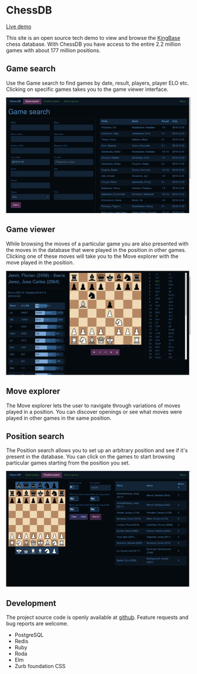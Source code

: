 # ChessDB

[Live demo](http://sdd.hu:9393/)

This site is an open source tech demo to view and browse the [KingBase](http://kingbase-chess.net/") chess database. With ChessDB you have access to the entire 2.2 million games with about 177 million positions.

## Game search

Use the Game search to find games by date, result, players, player ELO etc. Clicking on specific games takes you to the game viewer interface.

![screenshot](screenshots/game_search.png)

## Game viewer

While browsing the moves of a particular game you are also presented with the moves in the database that were played in the position in other games. Clicking one of these moves will take you to the Move explorer with the move played in the position.

![screenshot](screenshots/game_viewer.png)

## Move explorer

The Move explorer lets the user to navigate through variations of moves played in a position. You can discover openings or see what moves were played in other games in the same position.

## Position search

The Position search allows you to set up an arbitrary position and see if it's present in the database. You can click on the games to start browsing particular games starting from the position you set.

![screenshot](screenshots/position_search.png)

## Development

The project source code is openly available at
<a href="http://github.com/phaul/chessdb" target="_blank">github</a>. Feature requests and bug reports are welcome.

 - PostgreSQL
 - Redis
 - Ruby
 - Roda
 - Elm
 - Zurb foundation CSS

